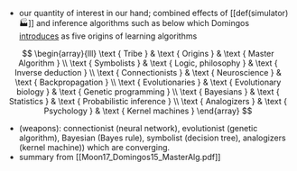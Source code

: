 - our quantity of interest in our hand; combined effects of [[def(simulator)🏭]] and inference algorithms such as below which Domingos [introduces](https://en.wikipedia.org/wiki/The_Master_Algorithm) as five origins of learning algorithms 

$$
\begin{array}{lll}
\text { Tribe } & \text { Origins } & \text { Master Algorithm } \\
\text { Symbolists } & \text { Logic, philosophy } & \text { Inverse deduction } \\
\text { Connectionists } & \text { Neuroscience } & \text { Backpropagation } \\
\text { Evolutionaries } & \text { Evolutionary biology } & \text { Genetic programming } \\
\text { Bayesians } & \text { Statistics } & \text { Probabilistic inference } \\
\text { Analogizers } & \text { Psychology } & \text { Kernel machines }
\end{array}
$$

- (weapons): connectionist (neural network), evolutionist (genetic algorithm), Bayesian (Bayes rule), symbolist (decision tree), analogizers (kernel machine)) which are converging.
- summary from  [[Moon17_Domingos15_MasterAlg.pdf]]  
 